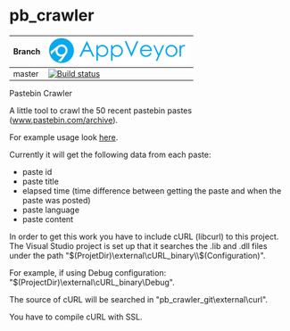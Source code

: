 # pb_crawler

Branch|[![AppVeyor logo](pics/AppVeyor.png)](https://appveyor.com)
---|---
master|[![Build status](https://ci.appveyor.com/api/projects/status/58mx8y3mae0svip2/branch/master?svg=true)](https://ci.appveyor.com/project/SebastianBecker2/pb-crawler/branch/master)

Pastebin Crawler

A little tool to crawl the 50 recent pastebin pastes (www.pastebin.com/archive).

For example usage look [here](pb_crawler/example_usage.cpp).

Currently it will get the following data from each paste:
- paste id
- paste title
- elapsed time (time difference between getting the paste and when the paste was posted)
- paste language
- paste content

In order to get this work you have to include cURL (libcurl) to this project.
The Visual Studio project is set up that it searches the .lib and .dll files under the path
"$(ProjetDir)\external\cURL_binary\\$(Configuration)".

For example, if using Debug configuration:
"$(ProjectDir)\external\cURL_binary\Debug".

The source of cURL will be searched in "pb_crawler_git\external\curl".

You have to compile cURL with SSL.
